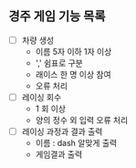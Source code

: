 ## 경주 게임 기능 목록 
*[ ] 차량 생성 
    - 이름 5자 이하 1자 이상
    - ',' 쉼표로 구분 
    - 래이스 한 명 이상 참여 
    - 오류 처리 
*[ ] 레이싱 회수 
    - 1 회 이상
    - 양의 정수 외 입력 오류 처리 
*[ ] 레이싱 과정과 결과 출력
    - 이름 : dash 알맞게 출력 
    - 게임결과 출력 